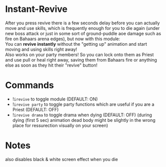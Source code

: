 
# Instant-Revive

After you press revive there is a few seconds delay before you can actually move and use skills, which is frequently enough for you to die again (under new boss attack or just in some sort of ground-puddle aoe damage such as fire on Bahaars arena edges), but now with this module:  
You can **revive instantly** without the "getting up" animation and start moving and using skills right away!  
Also works on your party members! So you can lock onto them as Priest and use pull or heal right away, saving them from Bahaars fire or anything else as soon as they hit their "revive" button!  

# Commands  
- !`irevive` to toggle module (DEFAULT: ON)  
- !`irevive party` to toggle party functions which are useful if you are a Priest (DEFAULT: OFF)  
- !`irevive drama` to toggle drama when dying (DEFAULT: OFF) (during dying (first 5 sec) animation dead body might be slightly in the wrong place for ressurection visually on your screen)   

# Notes

also disables black & white screen effect when you die  